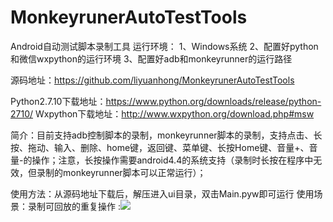 # MonkeyrunerAutoTestTools
Android自动测试脚本录制工具
运行环境：
1、Windows系统 
2、配置好python和微信wxpython的运行环境
3、配置好adb和monkeyrunner的运行路径

源码地址：https://github.com/liyuanhong/MonkeyrunerAutoTestTools

Python2.7.10下载地址：https://www.python.org/downloads/release/python-2710/
Wxpython下载地址：http://www.wxpython.org/download.php#msw

简介：目前支持adb控制脚本的录制，monkeyrunner脚本的录制，支持点击、长按、拖动、输入、删除、home键，返回键、菜单键、长按Home键、音量+、音量-的操作；注意，长按操作需要android4.4的系统支持（录制时长按在程序中无效，但录制的monkeyrunner脚本可以正常运行）；

使用方法：从源码地址下载后，解压进入ui目录，双击Main.pyw即可运行
使用场景：录制可回放的重复操作
:![][image-1] 

[image-1]:	res/startPage.png